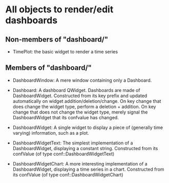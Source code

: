 All objects to render/edit dashboards
=====================================

Non-members of "dashboard/"
---------------------------

- TimePlot: the basic widget to render a time series

Members of "dashboard/"
-----------------------

- DashboardWindow: A mere window containing only a Dashboard.

- Dashboard: A dashboard QWidget. Dashboards are made of DashboardWidget.
  Constructed from its key prefix and updated automatically on widget
  addition/deletion/change.
  On key change that does change the widget type, perform a deletion + addition.
  On key change that does not change the widget type, merely signal the
  DashboardWidget that its confvalue has changed.

- DashboardWidget: A single widget to display a piece of (generally time
  varying) information, such as a plot. 

- DashboardWidgetText: The simplest implementation of a DashboardWidget,
  displaying a constant string.
  Constructed from its confValue (of type conf::DashboardWidgetText)

- DashboardWidgetChart: A more interesting implementation of a DashboardWidget,
  displaying a time series in a chart.
  Constructed from its confValue (of type conf::DashboardWidgetChart)
